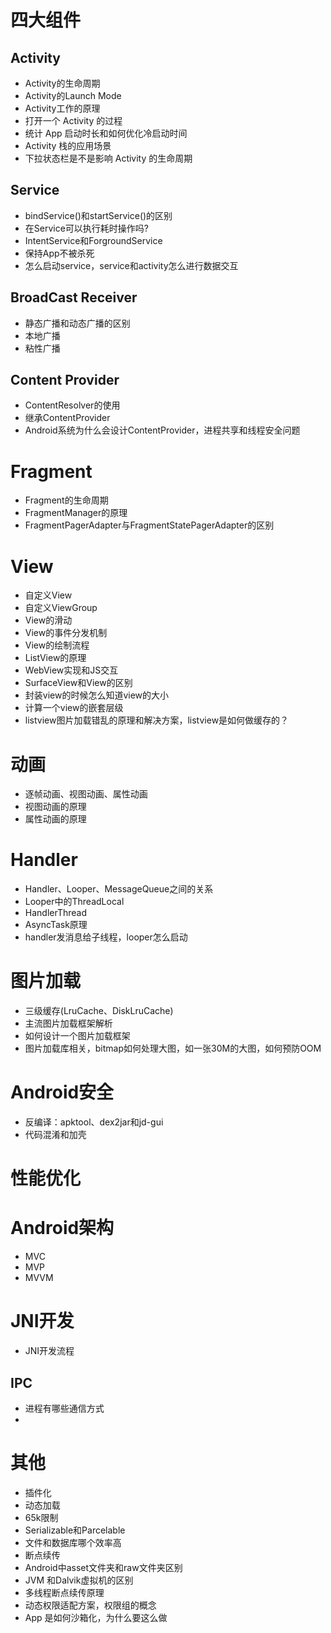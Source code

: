 四大组件
=======
Activity
-----
* Activity的生命周期
* Activity的Launch Mode
* Activity工作的原理
* 打开一个 Activity 的过程
* 统计 App 启动时长和如何优化冷启动时间
* Activity 栈的应用场景
* 下拉状态栏是不是影响 Activity 的生命周期

Service
------
* bindService()和startService()的区别
* 在Service可以执行耗时操作吗?
* IntentService和ForgroundService
* 保持App不被杀死
* 怎么启动service，service和activity怎么进行数据交互

BroadCast Receiver
-------
* 静态广播和动态广播的区别
* 本地广播
* 粘性广播

Content Provider
------------
* ContentResolver的使用
* 继承ContentProvider
* Android系统为什么会设计ContentProvider，进程共享和线程安全问题

Fragment
=====
* Fragment的生命周期
* FragmentManager的原理
* FragmentPagerAdapter与FragmentStatePagerAdapter的区别

View
=======
* 自定义View
* 自定义ViewGroup
* View的滑动
* View的事件分发机制
* View的绘制流程
* ListView的原理
* WebView实现和JS交互
* SurfaceView和View的区别
* 封装view的时候怎么知道view的大小
* 计算一个view的嵌套层级
* listview图片加载错乱的原理和解决方案，listview是如何做缓存的？

动画
=======
* 逐帧动画、视图动画、属性动画
* 视图动画的原理
* 属性动画的原理

Handler
=======
* Handler、Looper、MessageQueue之间的关系
* Looper中的ThreadLocal
* HandlerThread
* AsyncTask原理
* handler发消息给子线程，looper怎么启动

图片加载
=====
* 三级缓存(LruCache、DiskLruCache)
* 主流图片加载框架解析
* 如何设计一个图片加载框架
* 图片加载库相关，bitmap如何处理大图，如一张30M的大图，如何预防OOM

Android安全
=====
* 反编译：apktool、dex2jar和jd-gui
* 代码混淆和加壳

性能优化
=====

Android架构
====
* MVC
* MVP
* MVVM

JNI开发
=====
* JNI开发流程

IPC
----
* 进程有哪些通信方式
* 

其他
====
* 插件化
* 动态加载
* 65k限制
* Serializable和Parcelable
* 文件和数据库哪个效率高
* 断点续传
* Android中asset文件夹和raw文件夹区别
* JVM 和Dalvik虚拟机的区别
* 多线程断点续传原理
* 动态权限适配方案，权限组的概念
* App 是如何沙箱化，为什么要这么做
